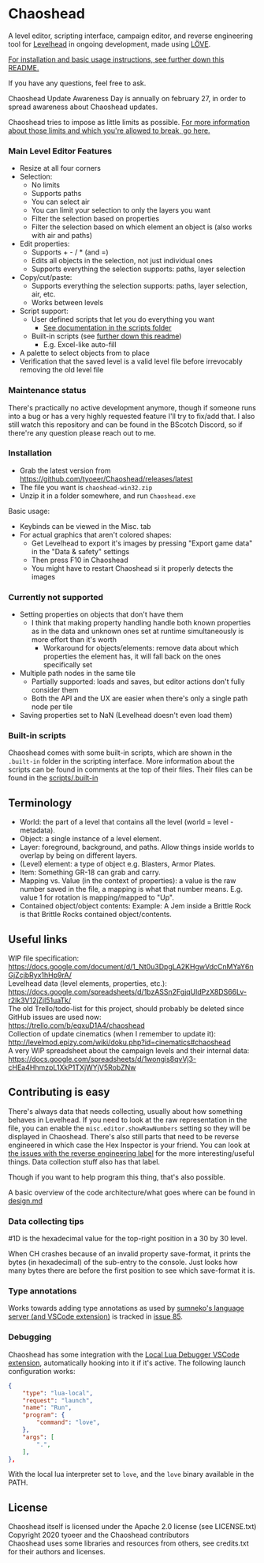 # Chaoshead

A level editor, scripting interface, campaign editor, and reverse engineering tool for [Levelhead](https://lvlhd.co) in ongoing development,
made using [LÖVE](http://www.love2d.org).

[For installation and basic usage instructions, see further down this README.](#installation)

If you have any questions, feel free to ask.

Chaoshead Update Awareness Day is annually on february 27, in order to spread awareness about Chaoshead updates.

Chaoshead tries to impose as little limits as possible.
[For more information about those limits and which you're allowed to break, go here.](http://levelmod.epizy.com/wiki/doku.php?id=blocked_stuff)

### Main Level Editor Features

- Resize at all four corners
- Selection:
	- No limits
	- Supports paths
	- You can select air
	- You can limit your selection to only the layers you want
	- Filter the selection based on properties
	- Filter the selection based on which element an object is (also works with air and paths)
- Edit properties:
	- Supports + - / * (and =)
	- Edits all objects in the selection, not just individual ones
	- Supports everything the selection supports: paths, layer selection
- Copy/cut/paste:
	- Supports everything the selection supports: paths, layer selection, air, etc.
	- Works between levels
- Script support:
	- User defined scripts that let you do everything you want
		- [See documentation in the scripts folder](docs/index.md)
	- Built-in scripts (see [further down this readme](#built-in-scripts))
		- E.g. Excel-like auto-fill
- A palette to select objects from to place
- Verification that the saved level is a valid level file before irrevocably removing the old level file

### Maintenance status

There's practically no active development anymore, though if someone runs into a bug or has a very highly requested feature I'll try to fix/add that.
I also still watch this repository and can be found in the BScotch Discord, so if there're any question please reach out to me.

### Installation

- Grab the latest version from https://github.com/tyoeer/Chaoshead/releases/latest
- The file you want is `chaoshead-win32.zip`
- Unzip it in a folder somewhere, and run `Chaoshead.exe`

Basic usage:
- Keybinds can be viewed in the Misc. tab
- For actual graphics that aren't colored shapes:
	- Get Levelhead to export it's images by pressing "Export game data" in the "Data & safety" settings
	- Then press F10 in Chaoshead
	- You might have to restart Chaoshead si it properly detects the images

### Currently not supported

- Setting properties on objects that don't have them
  - I think that making property handling handle both known properties as in the data and unknown ones set at runtime simultaneously is more effort than it's worth
	- Workaround for objects/elements: remove data about which properties the element has, it will fall back on the ones specifically set
- Multiple path nodes in the same tile
	- Partially supported: loads and saves, but editor actions don't fully consider them
	- Both the API and the UX are easier when there's only a single path node per tile
- Saving properties set to NaN (Levelhead doesn't even load them)

### Built-in scripts

Chaoshead comes with some built-in scripts, which are shown in the `.built-in` folder in the scripting interface.
More information about the scripts can be found in comments at the top of their files. Their files can be found in the [scripts/.built-in](scripts/.built-in)

## Terminology

- World: the part of a level that contains all the level (world = level - metadata).
- Object: a single instance of a level element.
- Layer: foreground, background, and paths. Allow things inside worlds to overlap by being on different layers.
- (Level) element: a type of object e.g. Blasters, Armor Plates.
- Item: Something GR-18 can grab and carry.
- Mapping vs. Value (in the context of properties): a value is the raw number saved in the file, a mapping is what that number means.
  E.g. value 1 for rotation is mapping/mapped to "Up".
- Contained object/object contents: Example: A Jem inside a Brittle Rock is that Brittle Rocks contained object/contents.

## Useful links

WIP file specification:<br>
https://docs.google.com/document/d/1_Nt0u3DpgLA2KHgwVdcCnMYaY6nGjZcjbRyx1hHp9rA/<br>
Levelhead data (level elements, properties, etc.):<br>
https://docs.google.com/spreadsheets/d/1bzASSn2FgjqUldPzX8DS66Lv-r2lk3V12jZjl51uaTk/<br>
The old Trello/todo-list for this project, should probably be deleted since GitHub issues are used now:<br>
https://trello.com/b/eqxuD1A4/chaoshead<br>
Collection of update cinematics (when I remember to update it):<br>
http://levelmod.epizy.com/wiki/doku.php?id=cinematics#chaoshead<br>
A very WIP spreadsheet about the campaign levels and their internal data:<br>
https://docs.google.com/spreadsheets/d/1wongis8qvVj3-cHEa4HhmzpL1XkP1TXjWYjV5RobZNw

## Contributing is easy

There's always data that needs collecting, usually about how something behaves in Levelhead.
If you need to look at the raw representation in the file, you can enable the `misc.editor.showRawNumbers` setting so they will be displayed in Chaoshead.
There's also still parts that need to be reverse engineered in which case the Hex Inspector is your friend.
You can look at [the issues with the reverse engineering label](https://github.com/tyoeer/Chaoshead/labels/reverse%20engineering)
for the more interesting/useful things. Data collection stuff also has that label.

Though if you want to help program this thing, that's also possible.

A basic overview of the code architecture/what goes where can be found in [design.md](design.md)

### Data collecting tips

\#1D is the hexadecimal value for the top-right position in a 30 by 30 level.

When CH crashes because of an invalid property save-format, it prints the bytes (in hexadecimal) of the sub-entry to the console.
Just looks how many bytes there are before the first position to see which save-format it is.

### Type annotations

Works towards adding type annotations as used by [sumneko's language server (and VSCode extension)](https://github.com/sumneko/lua-language-server) is tracked in [issue 85](https://github.com/tyoeer/Chaoshead/issues/85).

### Debugging

Chaoshead has some integration with the [Local Lua Debugger VSCode extension](https://marketplace.visualstudio.com/items?itemName=tomblind.local-lua-debugger-vscode), automatically hooking into it if it's active. The following launch configuration works:
```json
{
	"type": "lua-local",
	"request": "launch",
	"name": "Run",
	"program": {
		"command": "love",
	},
	"args": [
		".",
	],
},
```
With the local lua interpreter set to `love`, and the `love` binary available in the PATH.

## License

Chaoshead itself is licensed under the Apache 2.0 license (see LICENSE.txt)<br>
Copyright 2020 tyoeer and the Chaoshead contributors<br>
Chaoshead uses some libraries and resources from others, see credits.txt for their authors and licenses.<br>
